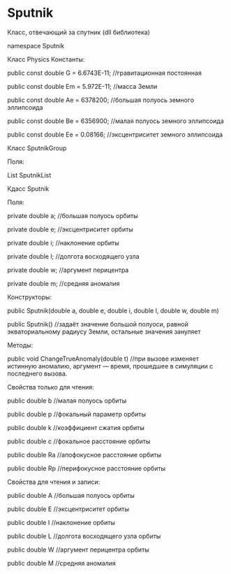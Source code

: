 # Sputnik
Класс, отвечающий за спутник (dll библиотека)

namespace Sputnik

Класс Physics
Константы:

public const double G = 6.6743E-11; //гравитационная постоянная

public const double Em = 5.972E-11;  //масса Земли

public const double Ae = 6378200;   //большая полуось земного эллипсоида

public const double Be = 6356900;   //малая полуось земного эллипсоида

public const double Ee = 0.08166;   //эксцентриситет земного эллипсоида

Класс SputnikGroup

Поля:

List<SputnikGroup> SputnikList
  


Кдасс Sputnik

Поля:

private double a; //большая полуось орбиты

private double e; //эксцентриситет орбиты

private double i; //наклонение орбиты

private double l; //долгота восходящего узла

private double w; //аргумент перицентра

private double m; //средняя аномалия

Конструкторы:

public Sputnik(double a, double e, double i, double l, double w, double m)

public Sputnik() //задаёт значение большой полуоси, равной экваториальному радиусу Земли, остальные значения зануляет

Методы:

public void ChangeTrueAnomaly(double t) //при вызове изменяет истинную аномалию, аргумент — время, прошедшее в симуляции с последнего вызова.

Свойства только для чтения:

public double b //малая полуось орбиты

public double p //фокальный параметр орбиты

public double k //коэффициент сжатия орбиты

public double c //фокальное расстояние орбиты

public double Ra //апофокусное расстояние орбиты

public double Rp //перифокусное расстояние орбиты

Свойства для чтения и записи:

public double A //большая полуось орбиты

public double E //эксцентриситет орбиты

public double I //наклонение орбиты

public double L //долгота восходящего узла орбиты

public double W //аргумент перицентра орбиты

public double M //средняя аномалия
